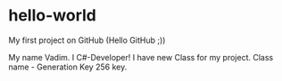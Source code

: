 # hello-world
My first project on GitHub (Hello GitHub ;))

My name Vadim. I C#-Developer!
I have new Class for my project. 
Class name - Generation Key 256 key.
